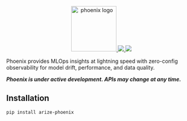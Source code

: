 <p align="center">
    <a target="_blank" href="https://arize.com" style="background:none">
    <img alt="phoenix logo" src="../.github/phoenix-logo-light.svg" width="auto" height="120">
  </a>
    <a href="https://pypi.org/project/arize-phoenix/">
        <img src="https://img.shields.io/pypi/v/arize-phoenix">
    </a>
    <a href="https://pypi.org/project/arize-phoenix/">
        <img src="https://img.shields.io/pypi/pyversions/arize-phoenix">
    </a>
</p>

Phoenix provides MLOps insights at lightning speed with zero-config observability for model drift, performance, and data quality.

**_Phoenix is under active development. APIs may change at any time._**

## Installation

```shell
pip install arize-phoenix
```
